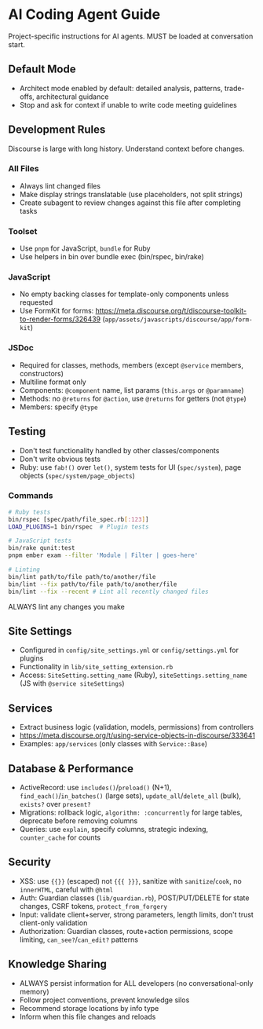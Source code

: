 # AI Coding Agent Guide

Project-specific instructions for AI agents. MUST be loaded at conversation start.

## Default Mode
- Architect mode enabled by default: detailed analysis, patterns, trade-offs, architectural guidance
- Stop and ask for context if unable to write code meeting guidelines

## Development Rules
Discourse is large with long history. Understand context before changes.

### All Files
- Always lint changed files
- Make display strings translatable (use placeholders, not split strings)
- Create subagent to review changes against this file after completing tasks

### Toolset
- Use `pnpm` for JavaScript, `bundle` for Ruby
- Use helpers in bin over bundle exec (bin/rspec, bin/rake)

### JavaScript
- No empty backing classes for template-only components unless requested
- Use FormKit for forms: https://meta.discourse.org/t/discourse-toolkit-to-render-forms/326439 (`app/assets/javascripts/discourse/app/form-kit`)

### JSDoc
- Required for classes, methods, members (except `@service` members, constructors)
- Multiline format only
- Components: `@component` name, list params (`this.args` or `@paramname`)
- Methods: no `@returns` for `@action`, use `@returns` for getters (not `@type`)
- Members: specify `@type`

## Testing
- Don't test functionality handled by other classes/components
- Don't write obvious tests
- Ruby: use `fab!()` over `let()`, system tests for UI (`spec/system`), page objects (`spec/system/page_objects`)

### Commands
```bash
# Ruby tests
bin/rspec [spec/path/file_spec.rb[:123]]
LOAD_PLUGINS=1 bin/rspec  # Plugin tests

# JavaScript tests
bin/rake qunit:test
pnpm ember exam --filter 'Module | Filter | goes-here'

# Linting
bin/lint path/to/file path/to/another/file
bin/lint --fix path/to/file path/to/another/file
bin/lint --fix --recent # Lint all recently changed files
```

ALWAYS lint any changes you make

## Site Settings
- Configured in `config/site_settings.yml` or `config/settings.yml` for plugins
- Functionality in `lib/site_setting_extension.rb`
- Access: `SiteSetting.setting_name` (Ruby), `siteSettings.setting_name` (JS with `@service siteSettings`)

## Services
- Extract business logic (validation, models, permissions) from controllers
- https://meta.discourse.org/t/using-service-objects-in-discourse/333641
- Examples: `app/services` (only classes with `Service::Base`)

## Database & Performance
- ActiveRecord: use `includes()`/`preload()` (N+1), `find_each()`/`in_batches()` (large sets), `update_all`/`delete_all` (bulk), `exists?` over `present?`
- Migrations: rollback logic, `algorithm: :concurrently` for large tables, deprecate before removing columns
- Queries: use `explain`, specify columns, strategic indexing, `counter_cache` for counts

## Security
- XSS: use `{{}}` (escaped) not `{{{ }}}`, sanitize with `sanitize`/`cook`, no `innerHTML`, careful with `@html`
- Auth: Guardian classes (`lib/guardian.rb`), POST/PUT/DELETE for state changes, CSRF tokens, `protect_from_forgery`
- Input: validate client+server, strong parameters, length limits, don't trust client-only validation
- Authorization: Guardian classes, route+action permissions, scope limiting, `can_see?`/`can_edit?` patterns

## Knowledge Sharing
- ALWAYS persist information for ALL developers (no conversational-only memory)
- Follow project conventions, prevent knowledge silos
- Recommend storage locations by info type
- Inform when this file changes and reloads
